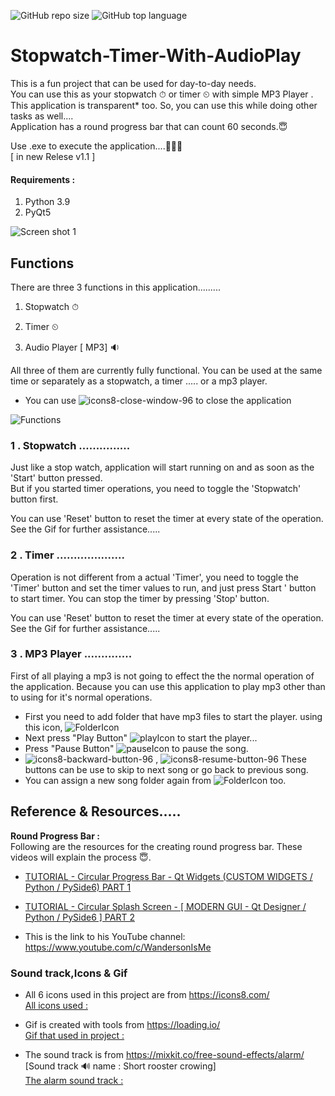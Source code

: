 ![GitHub repo size](https://img.shields.io/github/repo-size/MalakaSupun/MS_Stopwatch-Timer-With-AudioPlay?logo=GitHub&style=for-the-badge)
![GitHub top language](https://img.shields.io/github/languages/top/MalakaSupun/MS_Stopwatch-Timer-With-AudioPlay?logo=Python&style=for-the-badge)
# Stopwatch-Timer-With-AudioPlay

This is a fun project that can be used for day-to-day needs.<br />
You can use this as your stopwatch ⏱ or timer ⏲ with simple MP3 Player .<br />
This application is transparent* too. So, you can use this while doing other tasks as well.... <br />
Application has a round progress bar that can count 60 seconds.😇

Use .exe to execute the application....🎁🎁🎁 <br />
[ in new Relese v1.1 ]

#### Requirements :

1. Python 3.9
2. PyQt5

![Screen shot 1](https://user-images.githubusercontent.com/71941117/189807884-91b07974-742c-4061-af26-37c02cea118d.jpg)


## Functions
There are three 3 functions in this application.........

1. Stopwatch ⏱ 

2. Timer ⏲ 

3. Audio Player [ MP3] 🔉 

All three of them are currently fully functional. You can be used at the same time or separately as a stopwatch, a timer ..... or a mp3 player.
* You can use ![icons8-close-window-96](https://user-images.githubusercontent.com/71941117/190925878-cfd89ff7-c7a2-434b-9076-66833258f4f4.png)
to close the application <br />

![Functions](https://user-images.githubusercontent.com/71941117/190486218-ad8a415f-b638-407e-8b84-fa5d34abc057.gif)
 
### 1 . Stopwatch  ............... 
Just like a stop watch, application will start running on and as soon as the 'Start' button pressed. <br />
But if you started timer operations, you need to toggle the 'Stopwatch' button first. 

You can use 'Reset' button to reset the timer at every state of the operation.<br />
See the Gif for further assistance.....

### 2 . Timer ....................
Operation  is not different from a actual 'Timer', you need to toggle the 'Timer' button and set the timer values to run, and just press Start ' button to start timer. You can stop the timer by pressing 'Stop' button. <br />

You can use 'Reset' button to reset the timer at every state of the operation.<br />
See the Gif for further assistance.....

### 3 . MP3 Player ..............
First of all playing a mp3 is not going to effect the the normal operation of the application. Because you can use this application to play mp3 other than to using for it's normal operations.<br />

* First you need to add folder that have mp3 files to start the player. using this icon, ![FolderIcon](https://user-images.githubusercontent.com/71941117/190924503-d00a94ec-d1d5-4517-8929-607fcd3e7b03.png)
* Next press "Play Button" ![playIcon](https://user-images.githubusercontent.com/71941117/190924722-c50bd1e5-3a63-4d02-8346-ebd62b3770a5.png) to start the player...
* Press "Pause Button" ![pauseIcon](https://user-images.githubusercontent.com/71941117/190924829-97283423-45a2-4d2c-8df9-df8b3e9cb952.png)
  to pause the song. 
* ![icons8-backward-button-96](https://user-images.githubusercontent.com/71941117/190924877-7af6fbf4-b517-43b9-a470-b6362a64ab79.png) ,
![icons8-resume-button-96](https://user-images.githubusercontent.com/71941117/190924880-f4a8fd22-58ad-4de6-8d58-0cdb762f98f5.png) These buttons can be use to skip to next song or go back to previous song.
* You can assign a new song folder again from ![FolderIcon](https://user-images.githubusercontent.com/71941117/190925000-0ce414ef-8b5d-4d58-9fd4-290a33c53f9f.png) too. <br />

## Reference & Resources.....
**Round Progress Bar :** <br />
Following are the resources for the creating round progress bar. These videos will explain the process 😇. <br />
* [TUTORIAL - Circular Progress Bar - Qt Widgets (CUSTOM WIDGETS / Python / PySide6) PART 1](https://www.youtube.com/watch?v=E7lhFwcDpMI&t=135s)  <br />
* [TUTORIAL - Circular Splash Screen - [ MODERN GUI - Qt Designer / Python / PySide6 ] PART 2](https://www.youtube.com/watch?v=LSKbjuWvoN4)  <br />

* This is the link to his YouTube channel: https://www.youtube.com/c/WandersonIsMe <br />

### Sound track,Icons & Gif

* All 6 icons used in this project are from https://icons8.com/   <br />
[All icons used :](https://github.com/MalakaSupun/MS_Stopwatch-Timer-With-AudioPlay/tree/main/Icons)

* Gif is created with tools from https://loading.io/  <br />
[Gif that used in project :](https://github.com/MalakaSupun/MS_Stopwatch-Timer-With-AudioPlay/tree/main/GIFs)

* The sound track is from https://mixkit.co/free-sound-effects/alarm/   <br />
[Sound track 🔊 name : Short rooster crowing]  <br />
[The alarm sound track :](https://github.com/MalakaSupun/MS_Stopwatch-Timer-With-AudioPlay/tree/main/Sounds)

